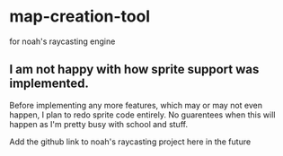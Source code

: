 # map-creation-tool
for noah's raycasting engine

## I am not happy with how sprite support was implemented.
Before implementing any more features, which may or may not even happen, I plan to redo sprite code entirely.
No guarentees when this will happen as I'm pretty busy with school and stuff.

Add the github link to noah's raycasting project here in the future
